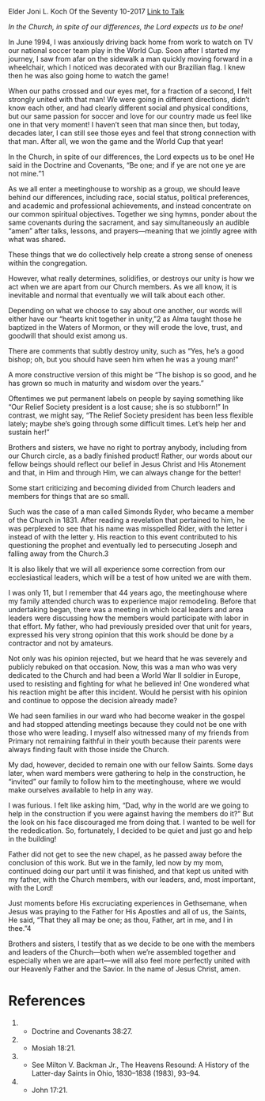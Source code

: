 Elder Joni L. Koch
Of the Seventy
10-2017
[Link to Talk](https://www.churchofjesuschrist.org/study/general-conference/2017/10/apart-but-still-one?lang=eng)

_In the Church, in spite of our differences, the Lord expects us to be one!_

In June 1994, I was anxiously driving back home from work to watch on TV our national soccer team play in the World Cup. Soon after I started my journey, I saw from afar on the sidewalk a man quickly moving forward in a wheelchair, which I noticed was decorated with our Brazilian flag. I knew then he was also going home to watch the game!

When our paths crossed and our eyes met, for a fraction of a second, I felt strongly united with that man! We were going in different directions, didn’t know each other, and had clearly different social and physical conditions, but our same passion for soccer and love for our country made us feel like one in that very moment! I haven’t seen that man since then, but today, decades later, I can still see those eyes and feel that strong connection with that man. After all, we won the game and the World Cup that year!

In the Church, in spite of our differences, the Lord expects us to be one! He said in the Doctrine and Covenants, “Be one; and if ye are not one ye are not mine.”1

As we all enter a meetinghouse to worship as a group, we should leave behind our differences, including race, social status, political preferences, and academic and professional achievements, and instead concentrate on our common spiritual objectives. Together we sing hymns, ponder about the same covenants during the sacrament, and say simultaneously an audible “amen” after talks, lessons, and prayers—meaning that we jointly agree with what was shared.

These things that we do collectively help create a strong sense of oneness within the congregation.

However, what really determines, solidifies, or destroys our unity is how we act when we are apart from our Church members. As we all know, it is inevitable and normal that eventually we will talk about each other.

Depending on what we choose to say about one another, our words will either have our “hearts knit together in unity,”2 as Alma taught those he baptized in the Waters of Mormon, or they will erode the love, trust, and goodwill that should exist among us.

There are comments that subtly destroy unity, such as “Yes, he’s a good bishop; oh, but you should have seen him when he was a young man!”

A more constructive version of this might be “The bishop is so good, and he has grown so much in maturity and wisdom over the years.”

Oftentimes we put permanent labels on people by saying something like “Our Relief Society president is a lost cause; she is so stubborn!” In contrast, we might say, “The Relief Society president has been less flexible lately; maybe she’s going through some difficult times. Let’s help her and sustain her!”

Brothers and sisters, we have no right to portray anybody, including from our Church circle, as a badly finished product! Rather, our words about our fellow beings should reflect our belief in Jesus Christ and His Atonement and that, in Him and through Him, we can always change for the better!

Some start criticizing and becoming divided from Church leaders and members for things that are so small.

Such was the case of a man called Simonds Ryder, who became a member of the Church in 1831. After reading a revelation that pertained to him, he was perplexed to see that his name was misspelled Rider, with the letter i instead of with the letter y. His reaction to this event contributed to his questioning the prophet and eventually led to persecuting Joseph and falling away from the Church.3

It is also likely that we will all experience some correction from our ecclesiastical leaders, which will be a test of how united we are with them.

I was only 11, but I remember that 44 years ago, the meetinghouse where my family attended church was to experience major remodeling. Before that undertaking began, there was a meeting in which local leaders and area leaders were discussing how the members would participate with labor in that effort. My father, who had previously presided over that unit for years, expressed his very strong opinion that this work should be done by a contractor and not by amateurs.

Not only was his opinion rejected, but we heard that he was severely and publicly rebuked on that occasion. Now, this was a man who was very dedicated to the Church and had been a World War II soldier in Europe, used to resisting and fighting for what he believed in! One wondered what his reaction might be after this incident. Would he persist with his opinion and continue to oppose the decision already made?

We had seen families in our ward who had become weaker in the gospel and had stopped attending meetings because they could not be one with those who were leading. I myself also witnessed many of my friends from Primary not remaining faithful in their youth because their parents were always finding fault with those inside the Church.

My dad, however, decided to remain one with our fellow Saints. Some days later, when ward members were gathering to help in the construction, he “invited” our family to follow him to the meetinghouse, where we would make ourselves available to help in any way.

I was furious. I felt like asking him, “Dad, why in the world are we going to help in the construction if you were against having the members do it?” But the look on his face discouraged me from doing that. I wanted to be well for the rededication. So, fortunately, I decided to be quiet and just go and help in the building!

Father did not get to see the new chapel, as he passed away before the conclusion of this work. But we in the family, led now by my mom, continued doing our part until it was finished, and that kept us united with my father, with the Church members, with our leaders, and, most important, with the Lord!

Just moments before His excruciating experiences in Gethsemane, when Jesus was praying to the Father for His Apostles and all of us, the Saints, He said, “That they all may be one; as thou, Father, art in me, and I in thee.”4

Brothers and sisters, I testify that as we decide to be one with the members and leaders of the Church—both when we’re assembled together and especially when we are apart—we will also feel more perfectly united with our Heavenly Father and the Savior. In the name of Jesus Christ, amen.

# References
1. - Doctrine and Covenants 38:27.
2. - Mosiah 18:21.
3. - See Milton V. Backman Jr., The Heavens Resound: A History of the Latter-day Saints in Ohio, 1830–1838 (1983), 93–94.
4. - John 17:21.